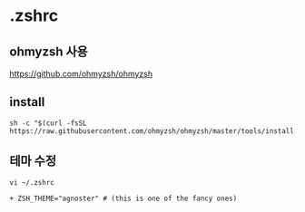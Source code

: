 # .zshrc
## ohmyzsh 사용
https://github.com/ohmyzsh/ohmyzsh

## install
```
sh -c "$(curl -fsSL https://raw.githubusercontent.com/ohmyzsh/ohmyzsh/master/tools/install.sh)"
```

## 테마 수정
```
vi ~/.zshrc

+ ZSH_THEME="agnoster" # (this is one of the fancy ones)
```
